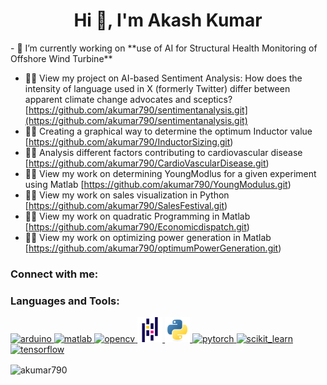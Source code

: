 <h1 align="center">Hi 👋, I'm Akash Kumar</h1>
- 🔭 I’m currently working on **use of AI for Structural Health Monitoring of Offshore Wind Turbine**

- 👨‍💻 View my project on AI-based Sentiment Analysis: How does the intensity of language used in X (formerly Twitter) differ between apparent climate change advocates and sceptics? [https://github.com/akumar790/sentimentanalysis.git](https://github.com/akumar790/sentimentanalysis.git)
- 👨‍💻 Creating a graphical way to determine the optimum Inductor value [https://github.com/akumar790/InductorSizing.git)
- 👨‍💻 Analysis different factors contributing to cardiovascular disease [https://github.com/akumar790/CardioVascularDisease.git)
- 👨‍💻 View my work on determining YoungModlus for a given experiment using Matlab [https://github.com/akumar790/YoungModulus.git)
- 👨‍💻 View my work on sales visualization in Python [https://github.com/akumar790/SalesFestival.git)
- 👨‍💻 View my work on quadratic Programming in Matlab [https://github.com/akumar790/Economicdispatch.git)
- 👨‍💻 View my work on optimizing power generation in Matlab [https://github.com/akumar790/optimumPowerGeneration.git)

<h3 align="left">Connect with me:</h3>
<p align="left">
</p>

<h3 align="left">Languages and Tools:</h3>
<p align="left"> <a href="https://www.arduino.cc/" target="_blank" rel="noreferrer"> <img src="https://cdn.worldvectorlogo.com/logos/arduino-1.svg" alt="arduino" width="40" height="40"/> </a> <a href="https://www.mathworks.com/" target="_blank" rel="noreferrer"> <img src="https://upload.wikimedia.org/wikipedia/commons/2/21/Matlab_Logo.png" alt="matlab" width="40" height="40"/> </a> <a href="https://opencv.org/" target="_blank" rel="noreferrer"> <img src="https://www.vectorlogo.zone/logos/opencv/opencv-icon.svg" alt="opencv" width="40" height="40"/> </a> <a href="https://pandas.pydata.org/" target="_blank" rel="noreferrer"> <img src="https://raw.githubusercontent.com/devicons/devicon/2ae2a900d2f041da66e950e4d48052658d850630/icons/pandas/pandas-original.svg" alt="pandas" width="40" height="40"/> </a> <a href="https://www.python.org" target="_blank" rel="noreferrer"> <img src="https://raw.githubusercontent.com/devicons/devicon/master/icons/python/python-original.svg" alt="python" width="40" height="40"/> </a> <a href="https://pytorch.org/" target="_blank" rel="noreferrer"> <img src="https://www.vectorlogo.zone/logos/pytorch/pytorch-icon.svg" alt="pytorch" width="40" height="40"/> </a> <a href="https://scikit-learn.org/" target="_blank" rel="noreferrer"> <img src="https://upload.wikimedia.org/wikipedia/commons/0/05/Scikit_learn_logo_small.svg" alt="scikit_learn" width="40" height="40"/> </a> <a href="https://www.tensorflow.org" target="_blank" rel="noreferrer"> <img src="https://www.vectorlogo.zone/logos/tensorflow/tensorflow-icon.svg" alt="tensorflow" width="40" height="40"/> </a> </p>

<p><img align="center" src="https://github-readme-stats.vercel.app/api/top-langs?username=akumar790&show_icons=true&locale=en&layout=compact" alt="akumar790" /></p>
